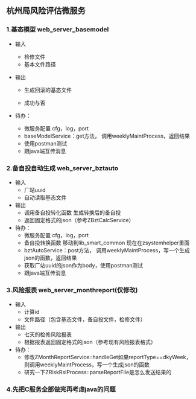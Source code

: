 ## 杭州局风险评估微服务

### 1.基态模型 web_server_basemodel 

- 输入 

  - 检修文件
  - 基本文件路径

- 输出

  - 生成回滚的基态文件

  - 成功与否

- 待办：

  - 微服务配置 cfg，log，port
  - baseModelService：get方法， 调用weeklyMaintProcess，返回结果
  - 使用postman测试
  - 跟java端互传消息

### 2.备自投自动生成 web_server_bztauto

- 输入 
  - 厂站uuid
  - 自动读取基态文件
- 输出
  - 调用备自投转化函数 生成转换后的备自投
  - 返回固定格式的json（参考ZBztCalcService）
- 待办：
  - 微服务配置 cfg，log，port
  - 备自投转换函数 移动到lib_smart_common 现在在zsystemhelper里面
  - bztAutoService：post方法， 调用weeklyMaintProcess，写一个生成json的函数，返回结果
  - 获取厂站uuid的json作为body，使用postman测试
  - 跟java端互传消息

### 3.风险报表 web_server_monthreport(仅修改)

- 输入
  - 计算id
  - 文件路径（包含基态文件，备自投文件，检修文件）
- 输出
  - 七天的检修风险报表
  - 根据报表返回固定格式的json（参考现有风险报表格式）
- 待办：
  - 修改ZMonthReportService::handleGet如果reportType==dkyWeek，则调用weeklyMaintProcess，写一个生成json的函数
  - 研究一下ZRiskRslProcess::parseReportFile是怎么发送结果的

### 4.先把C服务全部做完再考虑java的问题